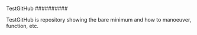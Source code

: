 TestGitHub
##########

TestGitHub is repository showing the bare minimum and how to manoeuver, function, etc.


